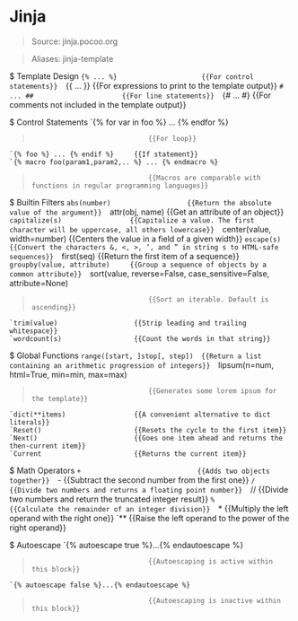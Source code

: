 # Jinja

> Source: jinja.pocoo.org

> Aliases: jinja-template

$ Template Design
    `{% ... %}                     {{For control statements}} 
    `{{ ... }}                     {{For expressions to print to the template output}} 
    `# ... ##                      {{For line statements}} 
    `{# ... #}                     {{For comments not included in the template output}} 

$ Control Statements
    `{% for var in foo %} ... {% endfor %}
>                                  {{For loop}} 
    `{% foo %} ... {% endif %}     {{If statement}} 
    `{% macro foo(param1,param2,.. %} ... {% endmacro %}
>                                  {{Macros are comparable with functions in regular programming languages}} 

$ Builtin Filters
    `abs(number)                   {{Return the absolute value of the argument}} 
    `attr(obj, name)               {{Get an attribute of an object}} 
    `capitalize(s)                 {{Capitalize a value. The first character will be uppercase, all others lowercase}} 
    `center(value, width=number)   {{Centers the value in a field of a given width}} 
    `escape(s)                     {{Convert the characters &, <, >, ‘, and ” in string s to HTML-safe sequences}} 
    `first(seq)                    {{Return the first item of a sequence}} 
    `groupby(value, attribute)     {{Group a sequence of objects by a common attribute}} 
    `sort(value, reverse=False, case_sensitive=False, attribute=None)
>                                  {{Sort an iterable. Default is ascending}} 
    `trim(value)                   {{Strip leading and trailing whitespace}} 
    `wordcount(s)                  {{Count the words in that string}} 

$ Global Functions
    `range([start, ]stop[, step])  {{Return a list containing an arithmetic progression of integers}} 
    `lipsum(n=num, html=True, min=min, max=max)
>                                  {{Generates some lorem ipsum for the template}} 
    `dict(**items)                 {{A convenient alternative to dict literals}} 
    `Reset()                       {{Resets the cycle to the first item}} 
    `Next()                        {{Goes one item ahead and returns the then-current item}} 
    `Current                       {{Returns the current item}} 

$ Math Operators
    `+                             {{Adds two objects together}} 
    `-                             {{Subtract the second number from the first one}} 
    `/                             {{Divide two numbers and returns a floating point number}} 
    `//                            {{Divide two numbers and return the truncated integer result}} 
    `%                             {{Calculate the remainder of an integer division}} 
    `*                             {{Multiply the left operand with the right one}} 
    `**                            {{Raise the left operand to the power of the right operand}} 

$ Autoescape
    `{% autoescape true %}...{% endautoescape %}
>                                  {{Autoescaping is active within this block}} 
    `{% autoescape false %}...{% endautoescape %}
>                                  {{Autoescaping is inactive within this block}} 

